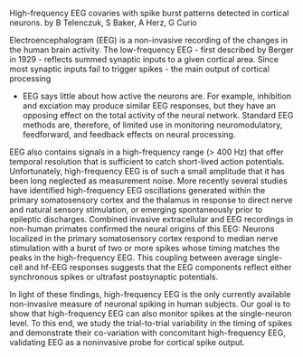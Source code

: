 High-frequency EEG covaries with spike burst patterns detected in cortical neurons.
by B Telenczuk, S Baker, A Herz, G Curio

Electroencephalogram (EEG) is a non-invasive recording of the changes in the
human brain activity.  The low-frequency EEG - first described by Berger in
1929 - reflects summed synaptic inputs to a given cortical area. Since most
synaptic inputs fail to trigger spikes - the main output of cortical processing
- EEG says little about how active the neurons are. For example, inhibition and
exciation may produce similar EEG responses, but they have an opposing effect
on the total activity of the neural network.  Standard EEG methods are,
therefore, of limited use in monitoring neuromodulatory, feedforward, and
feedback effects on neural processing.

EEG also contains signals in a high-frequency range (> 400 Hz) that
offer temporal resolution that is sufficient to catch short-lived action
potentials. Unfortunately, high-frequency EEG is of such a small amplitude that
it has been long neglected as measurement noise. More recently several studies
have identified high-frequency EEG oscillations generated within the primary
somatosensory cortex and the thalamus in response to direct nerve and natural
sensory stimulation, or emerging spontaneously prior to epileptic discharges.
Combined invasive extracellular and EEG recordings in non-human primates
confirmed the neural origins of this EEG: Neurons localized in the primary
somatosensory cortex respond to median nerve stimulation with a burst of
two or more spikes whose timing matches the peaks in the high-frequency EEG.
This coupling between average single-cell and hf-EEG responses suggests that
the EEG components reflect either synchronous spikes or ultrafast
postsynaptic potentials.

In light of these findings, high-frequency EEG is the only currently available
non-invasive measure of neuronal spiking in human subjects.  Our goal is to
show that high-frequency EEG can also monitor spikes at the single-neuron
level. To this end, we study the trial-to-trial variability in the timing of
spikes and demonstrate their co-variation with concomitant high-frequency EEG,
validating EEG as a noninvasive probe for cortical spike output. 
